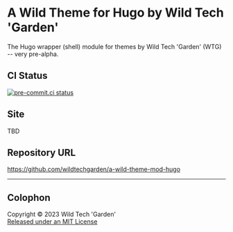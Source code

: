 # A Wild Theme for Hugo by Wild Tech 'Garden'

The Hugo wrapper (shell) module for themes by Wild Tech 'Garden' (WTG) --
very pre-alpha.

## CI Status

[![pre-commit.ci
status](https://results.pre-commit.ci/badge/github/wildtechgarden/wild-theme-shell-mod-hugo/main.svg)](https://results.pre-commit.ci/latest/github/wildtechgarden/wild-theme-shell-mod-hugo/main)

## Site

TBD

## Repository URL

<https://github.com/wildtechgarden/a-wild-theme-mod-hugo>

-------

## Colophon

Copyright © 2023 Wild Tech 'Garden'  
[Released under an MIT License](LICENSE)
